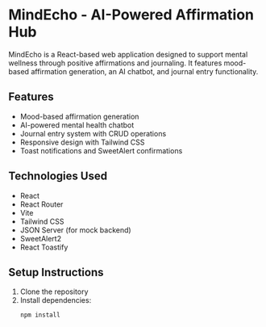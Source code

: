 # MindEcho - AI-Powered Affirmation Hub

MindEcho is a React-based web application designed to support mental wellness through positive affirmations and journaling. It features mood-based affirmation generation, an AI chatbot, and journal entry functionality.

## Features

- Mood-based affirmation generation
- AI-powered mental health chatbot
- Journal entry system with CRUD operations
- Responsive design with Tailwind CSS
- Toast notifications and SweetAlert confirmations

## Technologies Used

- React
- React Router
- Vite
- Tailwind CSS
- JSON Server (for mock backend)
- SweetAlert2
- React Toastify

## Setup Instructions

1. Clone the repository
2. Install dependencies:
   ```bash
   npm install